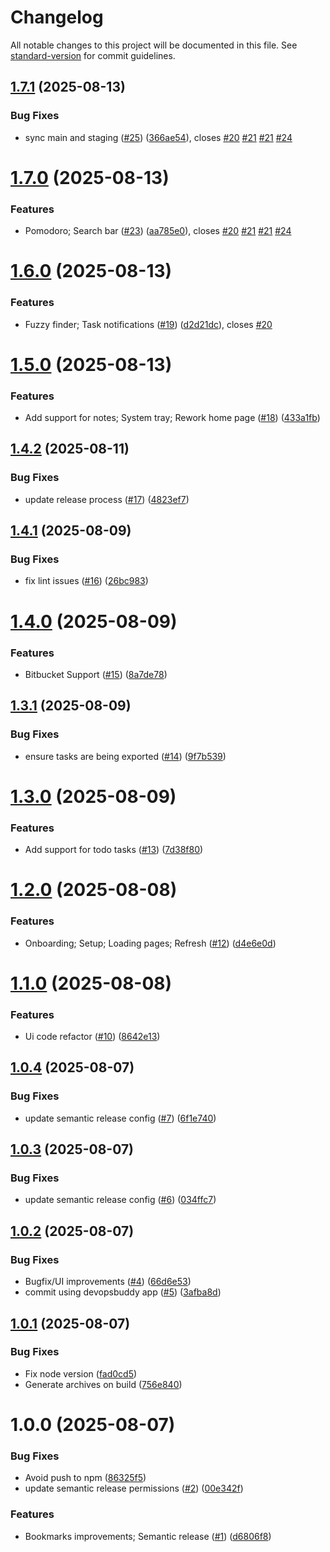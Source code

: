 # Changelog

All notable changes to this project will be documented in this file. See [standard-version](https://github.com/conventional-changelog/standard-version) for commit guidelines.


## [1.7.1](https://github.com/user-cube/devbuddy/compare/v1.7.0...v1.7.1) (2025-08-13)


### Bug Fixes

* sync main and staging ([#25](https://github.com/user-cube/devbuddy/issues/25)) ([366ae54](https://github.com/user-cube/devbuddy/commit/366ae54c6ce6595c9e0b0991be70406dfbf2d5db)), closes [#20](https://github.com/user-cube/devbuddy/issues/20) [#21](https://github.com/user-cube/devbuddy/issues/21) [#21](https://github.com/user-cube/devbuddy/issues/21) [#24](https://github.com/user-cube/devbuddy/issues/24)

# [1.7.0](https://github.com/user-cube/devbuddy/compare/v1.6.0...v1.7.0) (2025-08-13)


### Features

* Pomodoro; Search bar ([#23](https://github.com/user-cube/devbuddy/issues/23)) ([aa785e0](https://github.com/user-cube/devbuddy/commit/aa785e09c540a8da8d9fad5a1ecb22d9e0169b38)), closes [#20](https://github.com/user-cube/devbuddy/issues/20) [#21](https://github.com/user-cube/devbuddy/issues/21) [#21](https://github.com/user-cube/devbuddy/issues/21) [#24](https://github.com/user-cube/devbuddy/issues/24)

# [1.6.0](https://github.com/user-cube/devbuddy/compare/v1.5.0...v1.6.0) (2025-08-13)


### Features

* Fuzzy finder; Task notifications ([#19](https://github.com/user-cube/devbuddy/issues/19)) ([d2d21dc](https://github.com/user-cube/devbuddy/commit/d2d21dcb965ee0ee5fb81c5bce84c3f3bdea4efd)), closes [#20](https://github.com/user-cube/devbuddy/issues/20)

# [1.5.0](https://github.com/user-cube/devbuddy/compare/v1.4.2...v1.5.0) (2025-08-13)


### Features

* Add support for notes; System tray; Rework home page ([#18](https://github.com/user-cube/devbuddy/issues/18)) ([433a1fb](https://github.com/user-cube/devbuddy/commit/433a1fb5d39f3107200b91f788b1e3e6dce58b56))

## [1.4.2](https://github.com/user-cube/devbuddy/compare/v1.4.1...v1.4.2) (2025-08-11)


### Bug Fixes

* update release process ([#17](https://github.com/user-cube/devbuddy/issues/17)) ([4823ef7](https://github.com/user-cube/devbuddy/commit/4823ef75d95318c4473f2df5e705cc99de7b3d15))

## [1.4.1](https://github.com/user-cube/devbuddy/compare/v1.4.0...v1.4.1) (2025-08-09)


### Bug Fixes

* fix lint issues ([#16](https://github.com/user-cube/devbuddy/issues/16)) ([26bc983](https://github.com/user-cube/devbuddy/commit/26bc983a5b559ab565b1df86d5409ef4a18b1e47))

# [1.4.0](https://github.com/user-cube/devbuddy/compare/v1.3.1...v1.4.0) (2025-08-09)


### Features

* Bitbucket Support ([#15](https://github.com/user-cube/devbuddy/issues/15)) ([8a7de78](https://github.com/user-cube/devbuddy/commit/8a7de786647a0ae658d94d3bfa49611aacd3aab1))

## [1.3.1](https://github.com/user-cube/devbuddy/compare/v1.3.0...v1.3.1) (2025-08-09)


### Bug Fixes

* ensure tasks are being exported ([#14](https://github.com/user-cube/devbuddy/issues/14)) ([9f7b539](https://github.com/user-cube/devbuddy/commit/9f7b5392b646c9bf33ef75e1dba33f818d174756))

# [1.3.0](https://github.com/user-cube/devbuddy/compare/v1.2.0...v1.3.0) (2025-08-09)


### Features

* Add support for todo tasks ([#13](https://github.com/user-cube/devbuddy/issues/13)) ([7d38f80](https://github.com/user-cube/devbuddy/commit/7d38f80a03d149923eb28787bfb588a1ffc1bf9b))

# [1.2.0](https://github.com/user-cube/devbuddy/compare/v1.1.0...v1.2.0) (2025-08-08)


### Features

* Onboarding; Setup; Loading pages; Refresh ([#12](https://github.com/user-cube/devbuddy/issues/12)) ([d4e6e0d](https://github.com/user-cube/devbuddy/commit/d4e6e0d7c31bf6f65de27a1cc09a36d6d143b509))

# [1.1.0](https://github.com/user-cube/devbuddy/compare/v1.0.4...v1.1.0) (2025-08-08)


### Features

* Ui code refactor ([#10](https://github.com/user-cube/devbuddy/issues/10)) ([8642e13](https://github.com/user-cube/devbuddy/commit/8642e1381e1b968a61582caa44c0bdc99a68b364))

## [1.0.4](https://github.com/user-cube/devbuddy/compare/v1.0.3...v1.0.4) (2025-08-07)


### Bug Fixes

* update semantic release config ([#7](https://github.com/user-cube/devbuddy/issues/7)) ([6f1e740](https://github.com/user-cube/devbuddy/commit/6f1e7403605472343c9814439bd2c8885f509b6c))

## [1.0.3](https://github.com/user-cube/devbuddy/compare/v1.0.2...v1.0.3) (2025-08-07)


### Bug Fixes

* update semantic release config ([#6](https://github.com/user-cube/devbuddy/issues/6)) ([034ffc7](https://github.com/user-cube/devbuddy/commit/034ffc7ddd5d7020c0958737cfd2919579063b00))

## [1.0.2](https://github.com/user-cube/devbuddy/compare/v1.0.1...v1.0.2) (2025-08-07)


### Bug Fixes

* Bugfix/UI improvements ([#4](https://github.com/user-cube/devbuddy/issues/4)) ([66d6e53](https://github.com/user-cube/devbuddy/commit/66d6e53e16ffd593e55234bbd6f3b067682ffbc6))
* commit using devopsbuddy app ([#5](https://github.com/user-cube/devbuddy/issues/5)) ([3afba8d](https://github.com/user-cube/devbuddy/commit/3afba8d086f814838e3c2a1ed0b262e2bb0785c3))

## [1.0.1](https://github.com/user-cube/devbuddy/compare/v1.0.0...v1.0.1) (2025-08-07)


### Bug Fixes

* Fix node version ([fad0cd5](https://github.com/user-cube/devbuddy/commit/fad0cd5069fb61472ca165547fd277949867e396))
* Generate archives on build ([756e840](https://github.com/user-cube/devbuddy/commit/756e840031557a24b7944f1dc932e10a47124e05))

# 1.0.0 (2025-08-07)


### Bug Fixes

* Avoid push to npm ([86325f5](https://github.com/user-cube/devbuddy/commit/86325f551899a2562c95db9f33e0fac49fa3e14a))
* update semantic release permissions ([#2](https://github.com/user-cube/devbuddy/issues/2)) ([00e342f](https://github.com/user-cube/devbuddy/commit/00e342fb584223e00deb5c939ea30db23c6b7d44))


### Features

* Bookmarks improvements; Semantic release ([#1](https://github.com/user-cube/devbuddy/issues/1)) ([d6806f8](https://github.com/user-cube/devbuddy/commit/d6806f8842656f3a675a12f57bda088d628b5c61))
